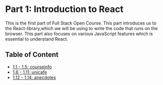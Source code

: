 # Part 1: Introduction to React

This is the first part of Full Stack Open Course. This part introduces us to the React-library,which we will be using to write the code that runs on the browser. This part also focuses on various JavaScript features which is essential to understand React.

## Table of Content

- [1.1 - 1.5: courseinfo](./courseinfo)
- [1.6 - 1.11: unicafe](./unicafe)
- [1.12 - 1.14: anecdotes](./anecdotes)

